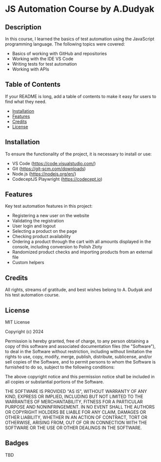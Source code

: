 # JS Automation Course by A.Dudyak

## Description

In this course, I learned the basics of test automation using the JavaScript programming language. The following topics were covered:

- Basics of working with GitHub and repositories
- Working with the IDE VS Code
- Writing tests for test automation
- Working with APIs

## Table of Contents

If your README is long, add a table of contents to make it easy for users to find what they need.

- [Installation](#installation)
- [Features](#features)
- [Credits](#credits)
- [License](#license)

## Installation

To ensure the functionality of the project, it is necessary to install or use:

- VS Code (https://code.visualstudio.com/)
- Git (https://git-scm.com/downloads)
- Node.js (https://nodejs.org/en/)
- CodeceptJS Playwright (https://codecept.io)

## Features

Key test automation features in this project:

- Registering a new user on the website
- Validating the registration
- User login and logout
- Selecting a product on the page
- Checking product availability
- Ordering a product through the cart with all amounts displayed in the console, including conversion to Polish Zloty
- Randomized product checks and importing products from an external file
- Custom helpers

## Credits

All rights, streams of gratitude, and best wishes belong to A. Dudyak and his test automation course.

## License

MIT License

Copyright (c) 2024

Permission is hereby granted, free of charge, to any person obtaining a copy
of this software and associated documentation files (the "Software"), to deal
in the Software without restriction, including without limitation the rights
to use, copy, modify, merge, publish, distribute, sublicense, and/or sell
copies of the Software, and to permit persons to whom the Software is
furnished to do so, subject to the following conditions:

The above copyright notice and this permission notice shall be included in all
copies or substantial portions of the Software.

THE SOFTWARE IS PROVIDED "AS IS", WITHOUT WARRANTY OF ANY KIND, EXPRESS OR
IMPLIED, INCLUDING BUT NOT LIMITED TO THE WARRANTIES OF MERCHANTABILITY,
FITNESS FOR A PARTICULAR PURPOSE AND NONINFRINGEMENT. IN NO EVENT SHALL THE
AUTHORS OR COPYRIGHT HOLDERS BE LIABLE FOR ANY CLAIM, DAMAGES OR OTHER
LIABILITY, WHETHER IN AN ACTION OF CONTRACT, TORT OR OTHERWISE, ARISING FROM,
OUT OF OR IN CONNECTION WITH THE SOFTWARE OR THE USE OR OTHER DEALINGS IN THE
SOFTWARE.

## Badges

TBD



